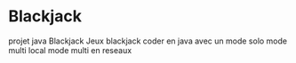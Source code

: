 # Blackjack
projet java Blackjack
Jeux blackjack coder en java avec un mode solo
mode multi local
mode multi en reseaux
